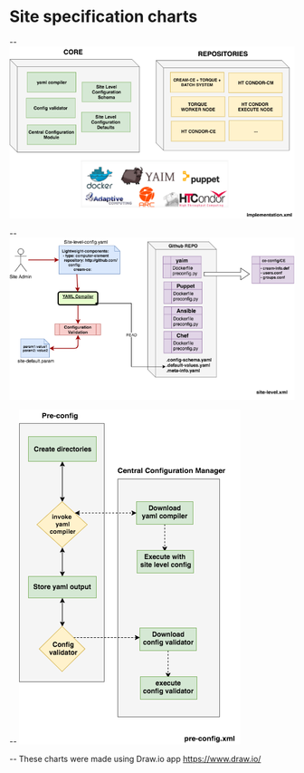 # Site specification charts

--
<img src="Implementation.png">

--
<img src="site-level.png">

--
<img src="pre-config.png">

--
These charts were made using Draw.io app <https://www.draw.io/>
